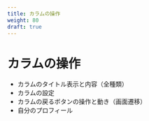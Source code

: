 ```yaml
---
title: カラムの操作
weight: 80
draft: true
---
```


# カラムの操作

- カラムのタイトル表示と内容（全種類）
- カラムの設定
- カラムの戻るボタンの操作と動き（画面遷移）
- 自分のプロフィール
